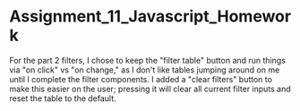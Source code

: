 # Assignment_11_Javascript_Homework
For the part 2 filters, I chose to keep the "filter table" button and run things via "on click" vs "on change," as I don't like tables jumping around on me until I complete the filter components. I added a "clear filters" button to make this easier on the user; pressing it will clear all current filter inputs and reset the table to the default. 
